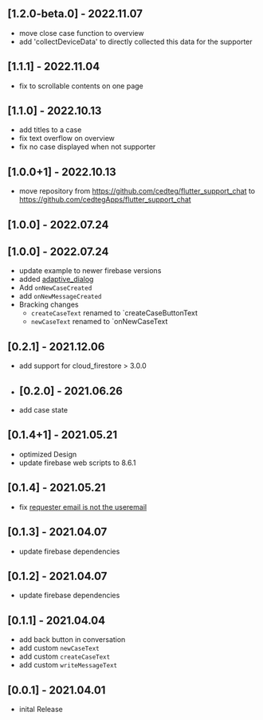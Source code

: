 ## [1.2.0-beta.0] - 2022.11.07
* move close case function to overview
* add 'collectDeviceData' to directly collected this data for the supporter
## [1.1.1] - 2022.11.04
* fix to scrollable contents on one page
## [1.1.0] - 2022.10.13
* add titles to a case
* fix text overflow on overview 
* fix no case displayed when not supporter
## [1.0.0+1] - 2022.10.13
* move repository from https://github.com/cedteg/flutter_support_chat to  https://github.com/cedtegApps/flutter_support_chat 
## [1.0.0] - 2022.07.24
## [1.0.0] - 2022.07.24
* update example to newer firebase versions
* added [adaptive_dialog](https://pub.dev/packages/adaptive_dialog)
* Add `onNewCaseCreated`
* add `onNewMessageCreated`
* Bracking changes
  * `createCaseText` renamed to `createCaseButtonText
  * `newCaseText` renamed to `onNewCaseText
## [0.2.1] - 2021.12.06
* add support for cloud_firestore > 3.0.0
* ## [0.2.0] - 2021.06.26
* add case state
## [0.1.4+1] - 2021.05.21
* optimized Design
* update firebase web scripts to 8.6.1
## [0.1.4] - 2021.05.21
* fix [requester email is not the useremail](https://github.com/cedtegApps/flutter_support_chat/issues/2) 
## [0.1.3] - 2021.04.07
* update firebase dependencies
## [0.1.2] - 2021.04.07
* update firebase dependencies
## [0.1.1] - 2021.04.04
* add back button in conversation
* add custom `newCaseText`
* add custom `createCaseText`
* add custom `writeMessageText`
## [0.0.1] - 2021.04.01
* inital Release
